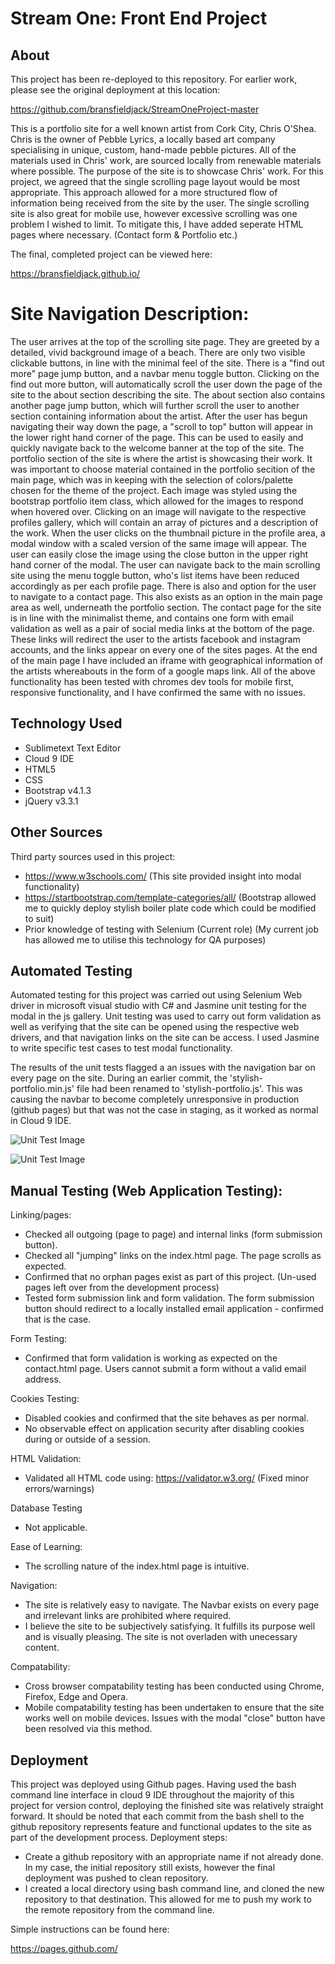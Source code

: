 # Stream One: Front End Project

## About

This project has been re-deployed to this repository. For earlier work, please see the original deployment at this location:

https://github.com/bransfieldjack/StreamOneProject-master

This is a portfolio site for a well known artist from Cork City, Chris O'Shea. 
Chris is the owner of Pebble Lyrics, a locally based art company specialising in unique, custom, hand-made pebble pictures. 
All of the materials used in Chris' work, are sourced locally from renewable materials where possible. 
The purpose of the site is to showcase Chris' work. 
For this project, we agreed that the single scrolling page layout would be most appropriate. 
This approach allowed for a more structured flow of information being received from the site by the user. 
The single scrolling site is also great for mobile use, however excessive scrolling was one problem I wished to limit. 
To mitigate this, I have added seperate HTML pages where necessary. (Contact form & Portfolio etc.)

The final, completed project can be viewed here:

https://bransfieldjack.github.io/

# Site Navigation Description:

The user arrives at the top of the scrolling site page. 
They are greeted by a detailed, vivid background image of a beach. 
There are only two visible clickable buttons, in line with the minimal feel of the site. 
There is a "find out more" page jump button, and a navbar menu toggle button. 
Clicking on the find out more button, will automatically scroll the user down the page of the site to the about section describing the site. 
The about section also contains another page jump button, which will further scroll the user to another section containing information about the artist.
After the user has begun navigating their way down the page, a "scroll to top" button will appear in the lower right hand corner of the page.
This can be used to easily and quickly navigate back to the welcome banner at the top of the site. 
The portfolio section of the site is where the artist is showcasing their work. 
It was important to choose material contained in the portfolio secition of the main page, which was in keeping with the selection of colors/palette chosen for the theme of the project. 
Each image was styled using the bootstrap portfolio item class, which allowed for the images to respond when hovered over. 
Clicking on an image will navigate to the respective profiles gallery, which will contain an array of pictures and a description of the work. 
When the user clicks on the thumbnail picture in the profile area, a modal window with a scaled version of the same image will appear. 
The user can easily close the image using the close button in the upper right hand corner of the modal.
The user can navigate back to the main scrolling site using the menu toggle button, who's list items have been reduced accordingly as per each profile page. 
There is also and option for the user to navigate to a contact page. 
This also exists as an option in the main page area as well, underneath the portfolio section.
The contact page for the site is in line with the minimalist theme, and contains one form with email validation as well as a pair of social media links at the bottom of the page. 
These links will redirect the user to the artists facebook and instagram accounts, and the links appear on every one of the sites pages. 
At the end of the main page I have included an iframe with geographical information of the artists whereabouts in the form of a google maps link.
All of the above functionality has been tested with chromes dev tools for mobile first, responsive functionality, and I have confirmed the same with no issues. 


## Technology Used

 * Sublimetext Text Editor
 * Cloud 9 IDE
 * HTML5
 * CSS
 * Bootstrap v4.1.3
 * jQuery v3.3.1

## Other Sources

Third party sources used in this project:

 - https://www.w3schools.com/
   (This site provided insight into modal functionality)
 - https://startbootstrap.com/template-categories/all/
   (Bootstrap allowed me to quickly deploy stylish boiler plate code which could be modified to suit)
 - Prior knowledge of testing with Selenium (Current role)
   (My current job has allowed me to utilise this technology for QA purposes)

## Automated Testing

Automated testing for this project was carried out using Selenium Web driver in microsoft visual studio with C# and Jasmine unit testing for the modal in the js gallery. 
Unit testing was used to carry out form validation as well as verifying that the site can be opened using the respective web drivers, and that navigation links on the site can be access. 
I used Jasmine to write specific test cases to test modal functionality. 

The results of the unit tests flagged a an issues with the navigation bar on every page on the site. 
During an earlier commit, the 'stylish-portfolio.min.js' file had been renamed to 'stylish-portfolio.js'. 
This was causing the navbar to become completely unresponsive in production (github pages) but that was not the case in staging, as it worked as normal in Cloud 9 IDE. 

![Unit Test Image](https://s3-ap-southeast-2.amazonaws.com/stream-one-project/selenium_unit_test.PNG)

![Unit Test Image](https://s3-ap-southeast-2.amazonaws.com/stream-one-project/jasmine_modal_failing_tests.PNG)

## Manual Testing (Web Application Testing):

Linking/pages:

 - Checked all outgoing (page to page) and internal links (form submission button).
 - Checked all "jumping" links on the index.html page. The page scrolls as expected. 
 - Confirmed that no orphan pages exist as part of this project. (Un-used pages left over from the development process)
 - Tested form submission link and form validation. The form submission button should redirect to a locally installed email application - confirmed that is the case. 
	
Form Testing:

 - Confirmed that form validation is working as expected on the contact.html page. Users cannot submit a form without a valid email address. 
	
Cookies Testing:

 - Disabled cookies and confirmed that the site behaves as per normal. 
 - No observable effect on application security after disabling cookies during or outside of a session. 

HTML Validation:

 - Validated all HTML code using: https://validator.w3.org/ (Fixed minor errors/warnings)

Database Testing

 - Not applicable.

Ease of Learning:

 - The scrolling nature of the index.html page is intuitive. 

Navigation:

 - The site is relatively easy to navigate. The Navbar exists on every page and irrelevant links are prohibited where required. 
 - I believe the site to be subjectively satisfying. It fulfills its purpose well and is visually pleasing. The site is not overladen with unecessary content. 

Compatability:

 - Cross browser compatability testing has been conducted using Chrome, Firefox, Edge and Opera. 
 - Mobile compatability testing has been undertaken to ensure that the site works well on mobile devices. Issues with the modal "close" button have been resolved via this method. 

## Deployment

This project was deployed using Github pages. 
Having used the bash command line interface in cloud 9 IDE throughout the majority of this project for version control, deploying the finished site was relatively straight forward. 
It should be noted that each commit from the bash shell to the github repository represents feature and functional updates to the site as part of the development process. 
Deployment steps:

 - Create a github repository with an appropriate name if not already done. In my case, the initial repository still exists, however the final deployment was pushed to clean repository. 
 - I created a local directory using bash command line, and cloned the new repository to that destination. This allowed for me to push my work to the remote repository from the command line. 

Simple instructions can be found here:

https://pages.github.com/

